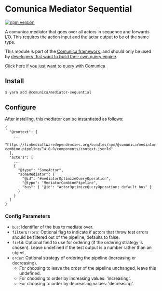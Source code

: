 # Comunica Mediator Sequential

[![npm version](https://badge.fury.io/js/%40comunica%2Fmediator-sequential.svg)](https://www.npmjs.com/package/@comunica/mediator-sequential)

A comunica mediator that goes over all actors in sequence and forwards I/O.
This requires the action input and the actor output to be of the same type.

This module is part of the [Comunica framework](https://github.com/comunica/comunica),
and should only be used by [developers that want to build their own query engine](https://comunica.dev/docs/modify/).

[Click here if you just want to query with Comunica](https://comunica.dev/docs/query/).

## Install

```bash
$ yarn add @comunica/mediator-sequential
```

## Configure

After installing, this mediator can be instantiated as follows:
```text
{
  "@context": [
    ...
    "https://linkedsoftwaredependencies.org/bundles/npm/@comunica/mediator-combine-pipeline/^4.0.0/components/context.jsonld"
  ],
  "actors": [
    ...
    {
      "@type": "SomeActor",
      "someMediator": {
        "@id": "#mediatorOptimizeQueryOperation",
        "@type": "MediatorCombinePipeline",
        "bus": { "@id": "ActorOptimizeQueryOperation:_default_bus" }
      }
    }
  ]
}
```

### Config Parameters

* `bus`: Identifier of the bus to mediate over.
* `filterErrors`: Optional flag to indicate if actors that throw test errors should be filtered out of the pipeline, defaults to false.
* `field`: Optional field to use for ordering (if the ordering strategy is chosen). Leave undefined if the test output is a number rather than an object.
* `order`: Optional strategy of ordering the pipeline (increasing or decreasing).
   * For choosing to leave the order of the pipeline unchanged, leave this undefined.
   * For choosing to order by increasing values: 'increasing'.
   * For choosing to order by decreasing values: 'decreasing'.
